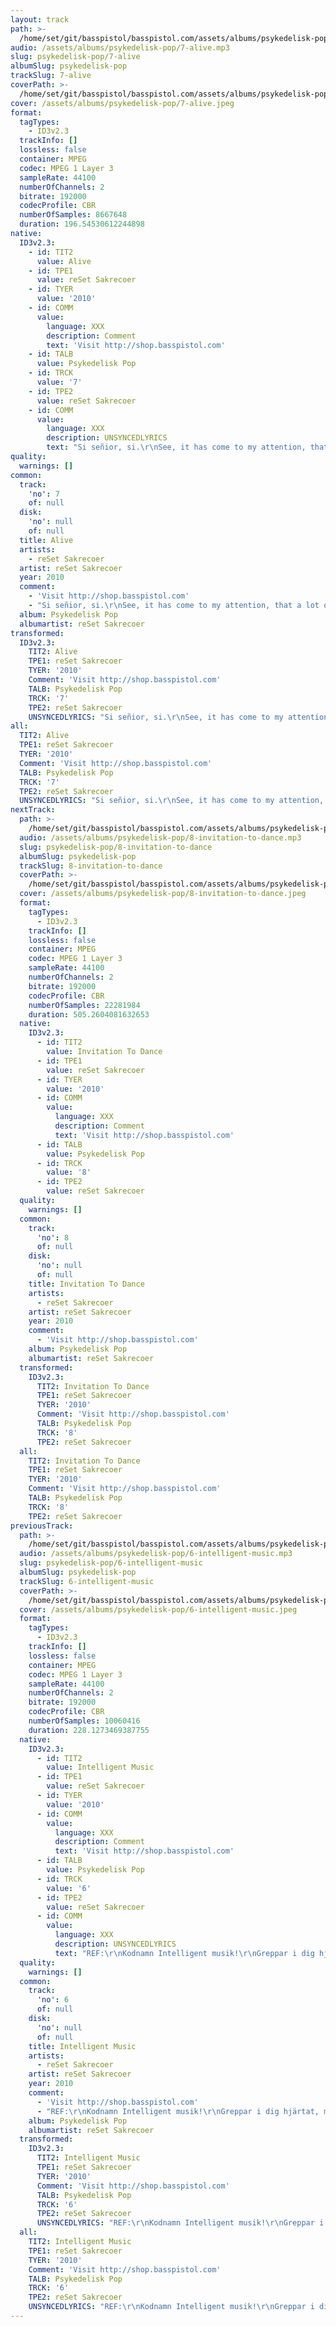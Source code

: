 ```yaml
---
layout: track
path: >-
  /home/set/git/basspistol/basspistol.com/assets/albums/psykedelisk-pop/7-alive.mp3
audio: /assets/albums/psykedelisk-pop/7-alive.mp3
slug: psykedelisk-pop/7-alive
albumSlug: psykedelisk-pop
trackSlug: 7-alive
coverPath: >-
  /home/set/git/basspistol/basspistol.com/assets/albums/psykedelisk-pop/7-alive.jpeg
cover: /assets/albums/psykedelisk-pop/7-alive.jpeg
format:
  tagTypes:
    - ID3v2.3
  trackInfo: []
  lossless: false
  container: MPEG
  codec: MPEG 1 Layer 3
  sampleRate: 44100
  numberOfChannels: 2
  bitrate: 192000
  codecProfile: CBR
  numberOfSamples: 8667648
  duration: 196.54530612244898
native:
  ID3v2.3:
    - id: TIT2
      value: Alive
    - id: TPE1
      value: reSet Sakrecoer
    - id: TYER
      value: '2010'
    - id: COMM
      value:
        language: XXX
        description: Comment
        text: 'Visit http://shop.basspistol.com'
    - id: TALB
      value: Psykedelisk Pop
    - id: TRCK
      value: '7'
    - id: TPE2
      value: reSet Sakrecoer
    - id: COMM
      value:
        language: XXX
        description: UNSYNCEDLYRICS
        text: "Si señior, si.\r\nSee, it has come to my attention, that a lot of people, don't believe in dreams. And see, it's like every morning, when they wake up, they step out of bed empty. This phenomenon is rather sad. But coming to think of it, it has maybe always been like that.\r\n\r\nComing to think about my last dream\r\nhow blurry it seems.\r\nA lot of unknown shapes and feelings.\r\nMe and you dressed in jeans.\r\n\r\nStop!\r\n\r\nIf i had to define to perfect dream, it would be the one featuring you, you, yes you and you, and you, and you and you, and you and you and you and me! The dream of the perfect unity. The dream of interplanetary harmony.\r\n\r\nComing to think about my last dream.\r\nI realize how clear and clean.\r\nThe souvenir taste like sugar and cream,\r\nMy dream.\r\n\r\nI know kid, i know: these ain't easy goals. But there is no use, to loose your hope!\r\n\r\nSi señior, hola!"
quality:
  warnings: []
common:
  track:
    'no': 7
    of: null
  disk:
    'no': null
    of: null
  title: Alive
  artists:
    - reSet Sakrecoer
  artist: reSet Sakrecoer
  year: 2010
  comment:
    - 'Visit http://shop.basspistol.com'
    - "Si señior, si.\r\nSee, it has come to my attention, that a lot of people, don't believe in dreams. And see, it's like every morning, when they wake up, they step out of bed empty. This phenomenon is rather sad. But coming to think of it, it has maybe always been like that.\r\n\r\nComing to think about my last dream\r\nhow blurry it seems.\r\nA lot of unknown shapes and feelings.\r\nMe and you dressed in jeans.\r\n\r\nStop!\r\n\r\nIf i had to define to perfect dream, it would be the one featuring you, you, yes you and you, and you, and you and you, and you and you and you and me! The dream of the perfect unity. The dream of interplanetary harmony.\r\n\r\nComing to think about my last dream.\r\nI realize how clear and clean.\r\nThe souvenir taste like sugar and cream,\r\nMy dream.\r\n\r\nI know kid, i know: these ain't easy goals. But there is no use, to loose your hope!\r\n\r\nSi señior, hola!"
  album: Psykedelisk Pop
  albumartist: reSet Sakrecoer
transformed:
  ID3v2.3:
    TIT2: Alive
    TPE1: reSet Sakrecoer
    TYER: '2010'
    Comment: 'Visit http://shop.basspistol.com'
    TALB: Psykedelisk Pop
    TRCK: '7'
    TPE2: reSet Sakrecoer
    UNSYNCEDLYRICS: "Si señior, si.\r\nSee, it has come to my attention, that a lot of people, don't believe in dreams. And see, it's like every morning, when they wake up, they step out of bed empty. This phenomenon is rather sad. But coming to think of it, it has maybe always been like that.\r\n\r\nComing to think about my last dream\r\nhow blurry it seems.\r\nA lot of unknown shapes and feelings.\r\nMe and you dressed in jeans.\r\n\r\nStop!\r\n\r\nIf i had to define to perfect dream, it would be the one featuring you, you, yes you and you, and you, and you and you, and you and you and you and me! The dream of the perfect unity. The dream of interplanetary harmony.\r\n\r\nComing to think about my last dream.\r\nI realize how clear and clean.\r\nThe souvenir taste like sugar and cream,\r\nMy dream.\r\n\r\nI know kid, i know: these ain't easy goals. But there is no use, to loose your hope!\r\n\r\nSi señior, hola!"
all:
  TIT2: Alive
  TPE1: reSet Sakrecoer
  TYER: '2010'
  Comment: 'Visit http://shop.basspistol.com'
  TALB: Psykedelisk Pop
  TRCK: '7'
  TPE2: reSet Sakrecoer
  UNSYNCEDLYRICS: "Si señior, si.\r\nSee, it has come to my attention, that a lot of people, don't believe in dreams. And see, it's like every morning, when they wake up, they step out of bed empty. This phenomenon is rather sad. But coming to think of it, it has maybe always been like that.\r\n\r\nComing to think about my last dream\r\nhow blurry it seems.\r\nA lot of unknown shapes and feelings.\r\nMe and you dressed in jeans.\r\n\r\nStop!\r\n\r\nIf i had to define to perfect dream, it would be the one featuring you, you, yes you and you, and you, and you and you, and you and you and you and me! The dream of the perfect unity. The dream of interplanetary harmony.\r\n\r\nComing to think about my last dream.\r\nI realize how clear and clean.\r\nThe souvenir taste like sugar and cream,\r\nMy dream.\r\n\r\nI know kid, i know: these ain't easy goals. But there is no use, to loose your hope!\r\n\r\nSi señior, hola!"
nextTrack:
  path: >-
    /home/set/git/basspistol/basspistol.com/assets/albums/psykedelisk-pop/8-invitation-to-dance.mp3
  audio: /assets/albums/psykedelisk-pop/8-invitation-to-dance.mp3
  slug: psykedelisk-pop/8-invitation-to-dance
  albumSlug: psykedelisk-pop
  trackSlug: 8-invitation-to-dance
  coverPath: >-
    /home/set/git/basspistol/basspistol.com/assets/albums/psykedelisk-pop/8-invitation-to-dance.jpeg
  cover: /assets/albums/psykedelisk-pop/8-invitation-to-dance.jpeg
  format:
    tagTypes:
      - ID3v2.3
    trackInfo: []
    lossless: false
    container: MPEG
    codec: MPEG 1 Layer 3
    sampleRate: 44100
    numberOfChannels: 2
    bitrate: 192000
    codecProfile: CBR
    numberOfSamples: 22281984
    duration: 505.2604081632653
  native:
    ID3v2.3:
      - id: TIT2
        value: Invitation To Dance
      - id: TPE1
        value: reSet Sakrecoer
      - id: TYER
        value: '2010'
      - id: COMM
        value:
          language: XXX
          description: Comment
          text: 'Visit http://shop.basspistol.com'
      - id: TALB
        value: Psykedelisk Pop
      - id: TRCK
        value: '8'
      - id: TPE2
        value: reSet Sakrecoer
  quality:
    warnings: []
  common:
    track:
      'no': 8
      of: null
    disk:
      'no': null
      of: null
    title: Invitation To Dance
    artists:
      - reSet Sakrecoer
    artist: reSet Sakrecoer
    year: 2010
    comment:
      - 'Visit http://shop.basspistol.com'
    album: Psykedelisk Pop
    albumartist: reSet Sakrecoer
  transformed:
    ID3v2.3:
      TIT2: Invitation To Dance
      TPE1: reSet Sakrecoer
      TYER: '2010'
      Comment: 'Visit http://shop.basspistol.com'
      TALB: Psykedelisk Pop
      TRCK: '8'
      TPE2: reSet Sakrecoer
  all:
    TIT2: Invitation To Dance
    TPE1: reSet Sakrecoer
    TYER: '2010'
    Comment: 'Visit http://shop.basspistol.com'
    TALB: Psykedelisk Pop
    TRCK: '8'
    TPE2: reSet Sakrecoer
previousTrack:
  path: >-
    /home/set/git/basspistol/basspistol.com/assets/albums/psykedelisk-pop/6-intelligent-music.mp3
  audio: /assets/albums/psykedelisk-pop/6-intelligent-music.mp3
  slug: psykedelisk-pop/6-intelligent-music
  albumSlug: psykedelisk-pop
  trackSlug: 6-intelligent-music
  coverPath: >-
    /home/set/git/basspistol/basspistol.com/assets/albums/psykedelisk-pop/6-intelligent-music.jpeg
  cover: /assets/albums/psykedelisk-pop/6-intelligent-music.jpeg
  format:
    tagTypes:
      - ID3v2.3
    trackInfo: []
    lossless: false
    container: MPEG
    codec: MPEG 1 Layer 3
    sampleRate: 44100
    numberOfChannels: 2
    bitrate: 192000
    codecProfile: CBR
    numberOfSamples: 10060416
    duration: 228.1273469387755
  native:
    ID3v2.3:
      - id: TIT2
        value: Intelligent Music
      - id: TPE1
        value: reSet Sakrecoer
      - id: TYER
        value: '2010'
      - id: COMM
        value:
          language: XXX
          description: Comment
          text: 'Visit http://shop.basspistol.com'
      - id: TALB
        value: Psykedelisk Pop
      - id: TRCK
        value: '6'
      - id: TPE2
        value: reSet Sakrecoer
      - id: COMM
        value:
          language: XXX
          description: UNSYNCEDLYRICS
          text: "REF:\r\nKodnamn Intelligent musik!\r\nGreppar i dig hjärtat, med hjärngymnastik!\r\nKodnamn Intelligent musik!\r\nDu vet precis som jag, vad du vill ha!\r\nKodnamn Intelligent musik!\r\nDu vill att det svänger, du vill att det tanker!\r\nKodnamn Intelligent musik!\r\nSå att livslusten höjs, mot ett billigt pröjs!\r\nKodnamn Intelligent musik!\r\nDu och jag bejbi, vi vet vart vi ska!\r\nKodnamn Intelligent musik!\r\nVi tänker oss fär och vi vet vad vi gör!\r\n\r\nDet är någonting som saknas i mina alster,\r\nSom ett för tidigt foster.\r\nProblemet äter upp mig som ett monster.\r\nLyssna på ditt hjärta, du vet vad du gör.\r\nUnga män sin framtid hor.\r\nE-E-E-E-ar D D D#-det-du C# BBBBB BEJBY?\r\n\r\nREF\r\n\r\nOm det är någonting som jag litar på,\r\nSå ar det nog känslan du kan få,\r\nMig att känna, mig att uppleva, \r\nMig att dela, med mig till alla dom andra."
  quality:
    warnings: []
  common:
    track:
      'no': 6
      of: null
    disk:
      'no': null
      of: null
    title: Intelligent Music
    artists:
      - reSet Sakrecoer
    artist: reSet Sakrecoer
    year: 2010
    comment:
      - 'Visit http://shop.basspistol.com'
      - "REF:\r\nKodnamn Intelligent musik!\r\nGreppar i dig hjärtat, med hjärngymnastik!\r\nKodnamn Intelligent musik!\r\nDu vet precis som jag, vad du vill ha!\r\nKodnamn Intelligent musik!\r\nDu vill att det svänger, du vill att det tanker!\r\nKodnamn Intelligent musik!\r\nSå att livslusten höjs, mot ett billigt pröjs!\r\nKodnamn Intelligent musik!\r\nDu och jag bejbi, vi vet vart vi ska!\r\nKodnamn Intelligent musik!\r\nVi tänker oss fär och vi vet vad vi gör!\r\n\r\nDet är någonting som saknas i mina alster,\r\nSom ett för tidigt foster.\r\nProblemet äter upp mig som ett monster.\r\nLyssna på ditt hjärta, du vet vad du gör.\r\nUnga män sin framtid hor.\r\nE-E-E-E-ar D D D#-det-du C# BBBBB BEJBY?\r\n\r\nREF\r\n\r\nOm det är någonting som jag litar på,\r\nSå ar det nog känslan du kan få,\r\nMig att känna, mig att uppleva, \r\nMig att dela, med mig till alla dom andra."
    album: Psykedelisk Pop
    albumartist: reSet Sakrecoer
  transformed:
    ID3v2.3:
      TIT2: Intelligent Music
      TPE1: reSet Sakrecoer
      TYER: '2010'
      Comment: 'Visit http://shop.basspistol.com'
      TALB: Psykedelisk Pop
      TRCK: '6'
      TPE2: reSet Sakrecoer
      UNSYNCEDLYRICS: "REF:\r\nKodnamn Intelligent musik!\r\nGreppar i dig hjärtat, med hjärngymnastik!\r\nKodnamn Intelligent musik!\r\nDu vet precis som jag, vad du vill ha!\r\nKodnamn Intelligent musik!\r\nDu vill att det svänger, du vill att det tanker!\r\nKodnamn Intelligent musik!\r\nSå att livslusten höjs, mot ett billigt pröjs!\r\nKodnamn Intelligent musik!\r\nDu och jag bejbi, vi vet vart vi ska!\r\nKodnamn Intelligent musik!\r\nVi tänker oss fär och vi vet vad vi gör!\r\n\r\nDet är någonting som saknas i mina alster,\r\nSom ett för tidigt foster.\r\nProblemet äter upp mig som ett monster.\r\nLyssna på ditt hjärta, du vet vad du gör.\r\nUnga män sin framtid hor.\r\nE-E-E-E-ar D D D#-det-du C# BBBBB BEJBY?\r\n\r\nREF\r\n\r\nOm det är någonting som jag litar på,\r\nSå ar det nog känslan du kan få,\r\nMig att känna, mig att uppleva, \r\nMig att dela, med mig till alla dom andra."
  all:
    TIT2: Intelligent Music
    TPE1: reSet Sakrecoer
    TYER: '2010'
    Comment: 'Visit http://shop.basspistol.com'
    TALB: Psykedelisk Pop
    TRCK: '6'
    TPE2: reSet Sakrecoer
    UNSYNCEDLYRICS: "REF:\r\nKodnamn Intelligent musik!\r\nGreppar i dig hjärtat, med hjärngymnastik!\r\nKodnamn Intelligent musik!\r\nDu vet precis som jag, vad du vill ha!\r\nKodnamn Intelligent musik!\r\nDu vill att det svänger, du vill att det tanker!\r\nKodnamn Intelligent musik!\r\nSå att livslusten höjs, mot ett billigt pröjs!\r\nKodnamn Intelligent musik!\r\nDu och jag bejbi, vi vet vart vi ska!\r\nKodnamn Intelligent musik!\r\nVi tänker oss fär och vi vet vad vi gör!\r\n\r\nDet är någonting som saknas i mina alster,\r\nSom ett för tidigt foster.\r\nProblemet äter upp mig som ett monster.\r\nLyssna på ditt hjärta, du vet vad du gör.\r\nUnga män sin framtid hor.\r\nE-E-E-E-ar D D D#-det-du C# BBBBB BEJBY?\r\n\r\nREF\r\n\r\nOm det är någonting som jag litar på,\r\nSå ar det nog känslan du kan få,\r\nMig att känna, mig att uppleva, \r\nMig att dela, med mig till alla dom andra."
---
```

